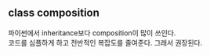 ## class composition
파이썬에서 inheritance보다 composition이 많이 쓰인다.  
코드를 심플하게 하고 전반적인 복잡도를 줄여준다. 그래서 권장된다.  
